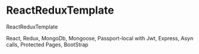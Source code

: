 # ReactReduxTemplate

ReactReduxTemplate				

		
		
React, Redux, MongoDb, Mongoose, Passport-local with Jwt, Express, Asyn calls, Protected Pages, BootStrap

